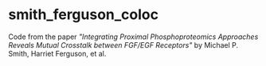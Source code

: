 # smith_ferguson_coloc

Code from the paper *"Integrating Proximal Phosphoproteomics Approaches Reveals Mutual Crosstalk between FGF/EGF Receptors"*
by Michael P. Smith, Harriet Ferguson, et al.
